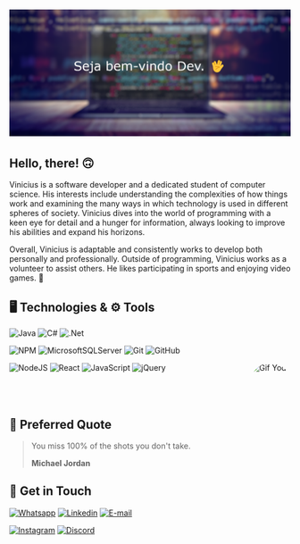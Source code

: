 # ![Bem-vindo ao perfil!](https://github.com/CasttCK/CasttCK/blob/main/dev_github.png)

## Hello, there! 🙃

Vinicius is a software developer and a dedicated student of computer science. His interests include understanding the complexities of how things work and examining the many ways in which technology is used in different spheres of society. Vinicius dives into the world of programming with a keen eye for detail and a hunger for information, always looking to improve his abilities and expand his horizons.

Overall, Vinicius is adaptable and consistently works to develop both personally and professionally. Outside of programming, Vinicius works as a volunteer to assist others. He likes participating in sports and enjoying video games. 🙂

## 🖥️ Technologies & ⚙️ Tools
![Java](https://img.shields.io/badge/java-%23ED8B00.svg?style=for-the-badge&logo=openjdk&logoColor=white)
![C#](https://img.shields.io/badge/c%23-%23239120.svg?style=for-the-badge&logo=c-sharp&logoColor=white)
![.Net](https://img.shields.io/badge/.NET-5C2D91?style=for-the-badge&logo=.net&logoColor=white)

![NPM](https://img.shields.io/badge/NPM-%23CB3837.svg?style=for-the-badge&logo=npm&logoColor=white)
![MicrosoftSQLServer](https://img.shields.io/badge/Microsoft%20SQL%20Server-CC2927?style=for-the-badge&logo=microsoft%20sql%20server&logoColor=white)
![Git](https://img.shields.io/badge/git-%23F05033.svg?style=for-the-badge&logo=git&logoColor=white)
![GitHub](https://img.shields.io/badge/github-%23121011.svg?style=for-the-badge&logo=github&logoColor=white)

![NodeJS](https://img.shields.io/badge/node.js-6DA55F?style=for-the-badge&logo=node.js&logoColor=white)
![React](https://img.shields.io/badge/react-%2320232a.svg?style=for-the-badge&logo=react&logoColor=%2361DAFB)
![JavaScript](https://img.shields.io/badge/javascript-%23323330.svg?style=for-the-badge&logo=javascript&logoColor=%23F7DF1E)
![jQuery](https://img.shields.io/badge/jquery-%230769AD.svg?style=for-the-badge&logo=jquery&logoColor=white)
<img align="right" alt="Gif Yoda" height="160" style="border-radius:50px;" src="https://c.tenor.com/W32JBtWNIiUAAAAd/baby-yoda-drink.gif">
<br>
<br>
<br>
<br>

## 💭 Preferred Quote

> You miss 100% of the shots you don't take.
>
> **Michael Jordan**

## 📱 Get in Touch

[![Whatsapp](https://img.shields.io/badge/WhatsApp-25D366?style=for-the-badge&logo=whatsapp&logoColor=white)](https://api.whatsapp.com/send?phone=5524988268294&text=Hello!)
[![Linkedin](https://img.shields.io/badge/LinkedIn-0077B5?style=for-the-badge&logo=linkedin&logoColor=white)](https://www.linkedin.com/in/vinícius-kronemberger-335170209/)
[![E-mail](https://img.shields.io/badge/Gmail-D14836?style=for-the-badge&logo=gmail&logoColor=white)](mailto:vini.kronemberger@gmail.com)

[![Instagram](https://img.shields.io/badge/Instagram-E4405F?style=for-the-badge&logo=instagram&logoColor=white)](https://www.instagram.com/vinikronemberger/)
[![Discord](https://img.shields.io/badge/Discord-7289DA?style=for-the-badge&logo=discord&logoColor=white)](https://ViniciusKronemberger#5165)
